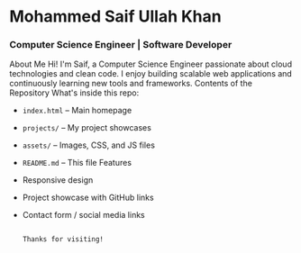 # Mohammed Saif Ullah Khan
### Computer Science Engineer | Software Developer
About Me
Hi! I'm Saif, a Computer Science Engineer passionate about cloud technologies and clean code. I enjoy building scalable web applications and continuously learning new tools and frameworks.
Contents of the Repository
What's inside this repo:
- `index.html` – Main homepage
- `projects/` – My project showcases
- `assets/` – Images, CSS, and JS files
- `README.md` – This file
 Features
- Responsive design
- Project showcase with GitHub links
- Contact form / social media links

                                                                                     Thanks for visiting!
  
